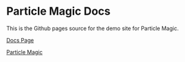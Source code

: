 # Particle Magic Docs
This is the Github pages source for the demo site for Particle Magic.

[Docs Page](https://linkjay.github.io/parm-docs)

[Particle Magic](https://github.com/DougTy/particle-magic)
